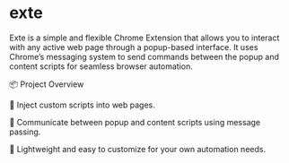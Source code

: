 ﻿# exte
Exte is a simple and flexible Chrome Extension that allows you to interact with any active web page through a popup-based interface. It uses Chrome’s messaging system to send commands between the popup and content scripts for seamless browser automation.

📦 Project Overview

🔹 Inject custom scripts into web pages.

🔹 Communicate between popup and content scripts using message passing.

🔹 Lightweight and easy to customize for your own automation needs.
